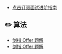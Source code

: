 - [点击订阅面试进阶指南](https://xiaozhuanlan.com/CyC2018)

## ✏️ 算法

- [剑指 Offer 题解](2020秋招-小米笔试题-小米之家购物.md) </br>
- [剑指 Offer 题解](2020秋招-小米笔试题-小米之家购物.md) </br>
